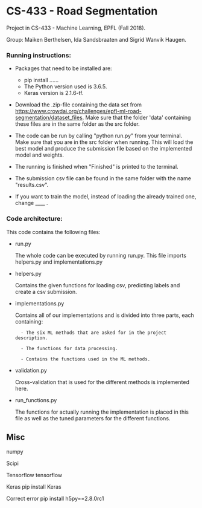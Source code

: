 # CS-433 - Road Segmentation
Project in CS-433 - Machine Learning, EPFL (Fall 2018).

Group: Maiken Berthelsen, Ida Sandsbraaten and Sigrid Wanvik Haugen.




### Running instructions:
- Packages that need to be installed are:
	- pip install ......
	- The Python version used is 3.6.5.
	- Keras version is 2.1.6-tf.

- Download the .zip-file containing the data set from https://www.crowdai.org/challenges/epfl-ml-road-segmentation/dataset_files. Make sure that the folder 'data' containing these files are in the same folder as the src folder.

- The code can be run by calling "python run.py" from your terminal. Make sure that you are in the src folder when running. This will load the best model and produce the submission file based on the implemented model and weights.

- The running is finished when "Finished" is printed to the terminal.

- The submission csv file can be found in the same folder with the name "results.csv".

- If you want to train the model, instead of loading the already trained one, change ____ .




### Code architecture:
This code contains the following files:
* run.py 

	The whole code can be executed by running run.py. This file imports helpers.py and implementations.py

* helpers.py

	Contains the given functions for loading csv, predicting labels and create a csv submission.

* implementations.py

	Contains all of our implementations and is divided into three parts, each containing:

		- The six ML methods that are asked for in the project description.

		- The functions for data processing.

		- Contains the functions used in the ML methods.

* validation.py

	Cross-validation that is used for the different methods is implemented here.

* run_functions.py
	
	The functions for actually running the implementation is placed in this file as well as the tuned parameters for the different functions.

















## Misc


numpy

Scipi

Tensorflow
tensorflow

Keras
pip install Keras

Correct  error
pip install h5py==2.8.0rc1 

